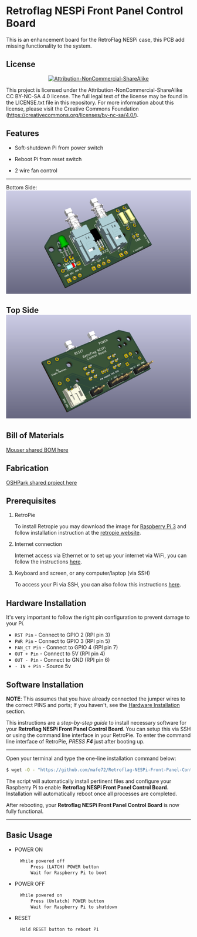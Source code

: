 Retroflag NESPi Front Panel Control Board
===============================
This is an enhancement board for the RetroFlag NESPi case, this PCB add missing functionality to the system.


License
-------
<div align="center"><a rel="license" href="https://creativecommons.org/licenses/by-nc-sa/4.0/"><img alt="Attribution-NonCommercial-ShareAlike" style="border-width:0" src="https://i.creativecommons.org/l/by-nc-sa/4.0/88x31.png" /></a><br /></div>

This project is licensed under the Attribution-NonCommercial-ShareAlike CC BY-NC-SA 4.0 license. The full legal text of the license may be found in the LICENSE.txt file in this repository. For more information about this license, please visit 
the Creative Commons Foundation (https://creativecommons.org/licenses/by-nc-sa/4.0/).

Features
--------

* Soft-shutdown Pi from power switch

* Reboot Pi from reset switch

* 2 wire fan control

----------
Bottom Side:
![CBottom Side](pictures/RetroflagNESPi-TH_Back.png)

Top Side
![Top Side](pictures/RetroflagNESPi-TH_Front.png)
----------

Bill of Materials
-----------------

[Mouser shared BOM here](https://www.mouser.com/ProjectManager/ProjectDetail.aspx?AccessID=31b58a360e)


Fabrication
-----------

[OSHPark shared project here](https://oshpark.com/shared_projects/6rl8VzXl)

Prerequisites
---------------------

1. RetroPie

      To install Retropie you may download the image for [Raspberry Pi 3](https://github.com/RetroPie/RetroPie-Setup/releases/download/4.2/retropie-4.2-rpi2_rpi3.img.gz "RetroPie for version RPi 2/3") and follow installation instruction at the [retropie website](https://retropie.org.uk/docs/First-Installation/#installation "RetroPie installation instructions").

2. Internet connection

      Internet access via Ethernet or to set up your internet via WiFi, you can follow the instructions [here](https://retropie.org.uk/docs/Wifi/ "RetroPie WiFi Setup").

3. Keyboard and screen, or any computer/laptop (via SSH)

      To access your Pi via SSH, you can also follow this instructions [here](https://retropie.org.uk/docs/SSH/ "Raspberry Pi SSH Setup").


Hardware Installation
---------------------
It's very important to follow the right pin configuration to prevent damage to your Pi.

  * `RST Pin` - Connect to GPIO 2 (RPI pin 3)
  * `PWR Pin` - Connect to GPIO 3 (RPI pin 5)
  * `FAN_CT Pin` - Connect to GPIO 4 (RPI pin 7)
  * `OUT + Pin` - Connect to 5V (RPI pin 4)
  * `OUT - Pin` - Connect to GND (RPI pin 6)
  * `- IN + Pin` - Source 5v

Software Installation
---------------------

**NOTE**: This assumes that you have already connected the jumper wires to the correct PINS and ports;
If you haven't, see the [Hardware Installation](#hardware-installation) section.

This instructions are a *step-by-step guide* to install necessary software for your **Retroflag NESPi Front Panel Control Board**.
You can setup this via SSH or using the command line interface in your RetroPie. To enter the command line interface of RetroPie, *PRESS* ***F4*** just after booting up.

----------

Open your terminal and type the one-line installation command below:
```bash
$ wget -O - "https://github.com/mafe72/Retroflag-NESPi-Front-Panel-Control-Board/raw/master/install.sh" | sudo bash
```

The script will automatically install pertinent files and configure your Raspberry Pi to enable **Retroflag NESPi Front Panel Control Board.**
Installation will automatically reboot once all processes are completed.

After rebooting, your **Retroflag NESPi Front Panel Control Board** is now fully functional.

----------
	
Basic Usage
-----------

* POWER ON
			
		While powered off
			Press (LATCH) POWER button
			Wait for Raspberry Pi to boot		
* POWER OFF
		
		While powered on
			Press (Unlatch) POWER button
			Wait for Raspberry Pi to shutdown			
* RESET
		
		Hold RESET button to reboot Pi
	